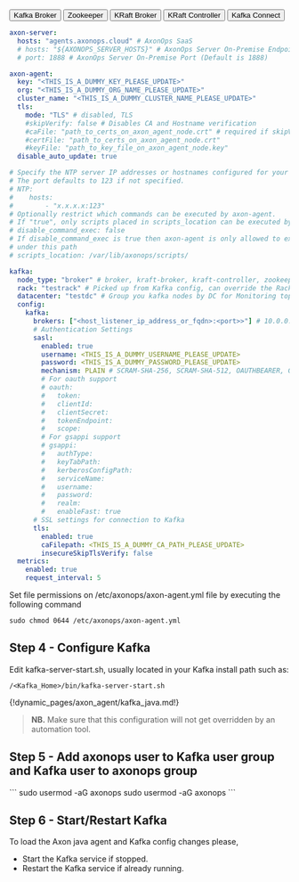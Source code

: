 <br/>
<br/>

<div class="w3-bar w3-light-grey">
  <button class="w3-bar-item w3-button tabSelected w3-grey" id="Broker" onclick="selectKafkaType(event,'Broker')">Kafka Broker</button>
  <button class="w3-bar-item w3-button tabSelected" id="Zookeeper" onclick="selectKafkaType(event,'Zookeeper')">Zookeeper</button>
  <button class="w3-bar-item w3-button tabSelected" id="KRaftBroker" onclick="selectKafkaType(event,'KRaftBroker')">KRaft Broker</button>
  <button class="w3-bar-item w3-button tabSelected" id="KRaftController" onclick="selectKafkaType(event,'KRaftController')">KRaft Controller</button>
  <button class="w3-bar-item w3-button tabSelected" id="Connect" onclick="selectKafkaType(event,'Connect')">Kafka Connect</button>
</div>
<div id="Broker" class="axon_kafka_dynamic_s1">

```yaml hl_lines="7 8 9"
axon-server:
  hosts: "agents.axonops.cloud" # AxonOps SaaS
  # hosts: "${AXONOPS_SERVER_HOSTS}" # AxonOps Server On-Premise Endpoint
  # port: 1888 # AxonOps Server On-Premise Port (Default is 1888)

axon-agent:
  key: "<THIS_IS_A_DUMMY_KEY_PLEASE_UPDATE>"
  org: "<THIS_IS_A_DUMMY_ORG_NAME_PLEASE_UPDATE>"
  cluster_name: "<THIS_IS_A_DUMMY_CLUSTER_NAME_PLEASE_UPDATE>"
  tls:
    mode: "TLS" # disabled, TLS
    #skipVerify: false # Disables CA and Hostname verification
    #caFile: "path_to_certs_on_axon_agent_node.crt" # required if skipVerify is not set and you are using a self-signed cert
    #certFile: "path_to_certs_on_axon_agent_node.crt"
    #keyFile: "path_to_key_file_on_axon_agent_node.key"
  disable_auto_update: true

# Specify the NTP server IP addresses or hostnames configured for your hosts
# The port defaults to 123 if not specified.
# NTP:
#    hosts:
#        - "x.x.x.x:123"
# Optionally restrict which commands can be executed by axon-agent.
# If "true", only scripts placed in scripts_location can be executed by axon-agent.
# disable_command_exec: false
# If disable_command_exec is true then axon-agent is only allowed to execute scripts
# under this path
# scripts_location: /var/lib/axonops/scripts/

kafka:
  node_type: "broker" # broker, kraft-broker, kraft-controller, zookeeper, connect
  rack: "testrack" # Picked up from Kafka config, can override the Rack for grouping nodes by Rack in Monitoring Topology
  datacenter: "testdc" # Group you kafka nodes by DC for Monitoring topology. 
  config:
    kafka:
      brokers: ["<host_listener_ip_address_or_fqdn>:<port>>"] # 10.0.0.2:9092 or 10.20.30.40:9094 or this_is_my_server.domain.com:9093
      # Authentication Settings
      sasl:
        enabled: true
        username: <THIS_IS_A_DUMMY_USERNAME_PLEASE_UPDATE>
        password: <THIS_IS_A_DUMMY_PASSWORD_PLEASE_UPDATE>
        mechanism: PLAIN # SCRAM-SHA-256, SCRAM-SHA-512, OAUTHBEARER, GSSAPI
        # For oauth support
        # oauth:
        #   token:
        #   clientId:
        #   clientSecret:
        #   tokenEndpoint:
        #   scope:
        # For gsappi support
        # gsappi:
        #   authType:
        #   keyTabPath:
        #   kerberosConfigPath:
        #   serviceName:
        #   username:
        #   password:
        #   realm:
        #   enableFast: true
      # SSL settings for connection to Kafka
      tls:
        enabled: true
        caFilepath: <THIS_IS_A_DUMMY_CA_PATH_PLEASE_UPDATE>
        insecureSkipTlsVerify: false
  metrics:
    enabled: true
    request_interval: 5
```
</div>

<div id="Zookeeper" class="axon_kafka_dynamic_s1" style="display:none">

```yaml hl_lines="7 8 9"
axon-server:
  hosts: "agents.axonops.cloud" # AxonOps SaaS
  # hosts: "${AXONOPS_SERVER_HOSTS}" # AxonOps Server On-Premise Endpoint
  # port: 1888 # AxonOps Server On-Premise Port (Default is 1888)

axon-agent:
  key: "<THIS_IS_A_DUMMY_KEY_PLEASE_UPDATE>"
  org: "<THIS_IS_A_DUMMY_ORG_NAME_PLEASE_UPDATE>"
  cluster_name: "<THIS_IS_A_DUMMY_CLUSTER_NAME_PLEASE_UPDATE>"
  tls:
    mode: "TLS" # disabled, TLS
    #skipVerify: false # Disables CA and Hostname verification
    #caFile: "path_to_certs_on_axon_agent_node.crt" # required if skipVerify is not set and you are using a self-signed cert
    #certFile: "path_to_certs_on_axon_agent_node.crt"
    #keyFile: "path_to_key_file_on_axon_agent_node.key"
  disable_auto_update: true

# Specify the NTP server IP addresses or hostnames configured for your hosts
# The port defaults to 123 if not specified.
# NTP:
#    hosts:
#        - "x.x.x.x:123"
# Optionally restrict which commands can be executed by axon-agent.
# If "true", only scripts placed in scripts_location can be executed by axon-agent.
# disable_command_exec: false
# If disable_command_exec is true then axon-agent is only allowed to execute scripts
# under this path
# scripts_location: /var/lib/axonops/scripts/

kafka:
  node_type: "zookeeper" # broker, kraft-broker, kraft-controller, zookeeper, connect
  rack: "<EXAMPLE_COULD_BE_A_RACK_AZ_OR_REGION>"
  # Please do not change the below value for Zookeeper Nodes
  tier0:
    metrics:
      jvm_:
        - "java.lang:*"
      zk_:
        - "org.apache.ZooKeeperService:*"
```
</div>

<div id="KRaftBroker" class="axon_kafka_dynamic_s1" style="display:none">

```yaml hl_lines="7 8 9"
axon-server:
  hosts: "agents.axonops.cloud" # AxonOps SaaS
  # hosts: "${AXONOPS_SERVER_HOSTS}" # AxonOps Server On-Premise Endpoint
  # port: 1888 # AxonOps Server On-Premise Port (Default is 1888)

axon-agent:
  key: "<THIS_IS_A_DUMMY_KEY_PLEASE_UPDATE>"
  org: "<THIS_IS_A_DUMMY_ORG_NAME_PLEASE_UPDATE>"
  cluster_name: "<THIS_IS_A_DUMMY_CLUSTER_NAME_PLEASE_UPDATE>"
  tls:
    mode: "TLS" # disabled, TLS
    #skipVerify: false # Disables CA and Hostname verification
    #caFile: "path_to_certs_on_axon_agent_node.crt" # required if skipVerify is not set and you are using a self-signed cert
    #certFile: "path_to_certs_on_axon_agent_node.crt"
    #keyFile: "path_to_key_file_on_axon_agent_node.key"
  disable_auto_update: true

# Specify the NTP server IP addresses or hostnames configured for your hosts
# The port defaults to 123 if not specified.
# NTP:
#    hosts:
#        - "x.x.x.x:123"
# Optionally restrict which commands can be executed by axon-agent.
# If "true", only scripts placed in scripts_location can be executed by axon-agent.
# disable_command_exec: false
# If disable_command_exec is true then axon-agent is only allowed to execute scripts
# under this path
# scripts_location: /var/lib/axonops/scripts/

kafka:
  node_type: "kraft-broker" # broker, kraft-broker, kraft-controller, zookeeper, connect
  rack: "testrack" # Picked up from Kafka config, can override the Rack for grouping nodes by Rack in Monitoring Topology
  datacenter: "testdc" # Group you kafka nodes by DC for Monitoring topology. 
  config:
    kafka:
      brokers: ["<host_listener_ip_address_or_fqdn>:<port>>"] # 10.0.0.2:9092 or 10.20.30.40:9094 or this_is_my_server.domain.com:9093
      # Authentication Settings
      sasl:
        enabled: true
        username: <THIS_IS_A_DUMMY_USERNAME_PLEASE_UPDATE>
        password: <THIS_IS_A_DUMMY_PASSWORD_PLEASE_UPDATE>
        mechanism: PLAIN # SCRAM-SHA-256, SCRAM-SHA-512, OAUTHBEARER, GSSAPI
        # For oauth support
        # oauth:
        #   token:
        #   clientId:
        #   clientSecret:
        #   tokenEndpoint:
        #   scope:
        # For gsappi support
        # gsappi:
        #   authType:
        #   keyTabPath:
        #   kerberosConfigPath:
        #   serviceName:
        #   username:
        #   password:
        #   realm:
        #   enableFast: true
      # SSL settings for connection to Kafka
      tls:
        enabled: true
        caFilepath: <THIS_IS_A_DUMMY_CA_PATH_PLEASE_UPDATE>
        insecureSkipTlsVerify: false
  metrics:
    enabled: true
    request_interval: 5
```
</div>

<div id="KRaftController" class="axon_kafka_dynamic_s1" style="display:none">

```yaml hl_lines="7 8 9"
axon-server:
  hosts: "agents.axonops.cloud" # AxonOps SaaS
  # hosts: "${AXONOPS_SERVER_HOSTS}" # AxonOps Server On-Premise Endpoint
  # port: 1888 # AxonOps Server On-Premise Port (Default is 1888)

axon-agent:
  key: "<THIS_IS_A_DUMMY_KEY_PLEASE_UPDATE>"
  org: "<THIS_IS_A_DUMMY_ORG_NAME_PLEASE_UPDATE>"
  cluster_name: "<THIS_IS_A_DUMMY_CLUSTER_NAME_PLEASE_UPDATE>"
  tls:
    mode: "TLS" # disabled, TLS
    #skipVerify: false # Disables CA and Hostname verification
    #caFile: "path_to_certs_on_axon_agent_node.crt" # required if skipVerify is not set and you are using a self-signed cert
    #certFile: "path_to_certs_on_axon_agent_node.crt"
    #keyFile: "path_to_key_file_on_axon_agent_node.key"
  disable_auto_update: true

# Specify the NTP server IP addresses or hostnames configured for your hosts
# The port defaults to 123 if not specified.
# NTP:
#    hosts:
#        - "x.x.x.x:123"
# Optionally restrict which commands can be executed by axon-agent.
# If "true", only scripts placed in scripts_location can be executed by axon-agent.
# disable_command_exec: false
# If disable_command_exec is true then axon-agent is only allowed to execute scripts
# under this path
# scripts_location: /var/lib/axonops/scripts/

kafka:
  node_type: "kraft-controller" # broker, kraft-broker, kraft-controller, zookeeper, connect
  rack: "testrack" # Picked up from Kafka config, can override the Rack for grouping nodes by Rack in Monitoring Topology
  datacenter: "testdc" # Group you kafka nodes by DC for Monitoring topology. 
  config:
    kafka:
      brokers: ["<host_listener_ip_address_or_fqdn>:<port>>"] # 10.0.0.2:9092 or 10.20.30.40:9094 or this_is_my_server.domain.com:9093
      # Authentication Settings
      sasl:
        enabled: true
        username: <THIS_IS_A_DUMMY_USERNAME_PLEASE_UPDATE>
        password: <THIS_IS_A_DUMMY_PASSWORD_PLEASE_UPDATE>
        mechanism: PLAIN # SCRAM-SHA-256, SCRAM-SHA-512, OAUTHBEARER, GSSAPI
        # For oauth support
        # oauth:
        #   token:
        #   clientId:
        #   clientSecret:
        #   tokenEndpoint:
        #   scope:
        # For gsappi support
        # gsappi:
        #   authType:
        #   keyTabPath:
        #   kerberosConfigPath:
        #   serviceName:
        #   username:
        #   password:
        #   realm:
        #   enableFast: true
      # SSL settings for connection to Kafka
      tls:
        enabled: true
        caFilepath: <THIS_IS_A_DUMMY_CA_PATH_PLEASE_UPDATE>
        insecureSkipTlsVerify: false
  metrics:
    enabled: true
    request_interval: 5
```
</div>

<div id="Connect" class="axon_kafka_dynamic_s1" style="display:none">

```yaml hl_lines="7 8 9"
axon-server:
  hosts: "agents.axonops.cloud" # AxonOps SaaS
  # hosts: "${AXONOPS_SERVER_HOSTS}" # AxonOps Server On-Premise Endpoint
  # port: 1888 # AxonOps Server On-Premise Port (Default is 1888)

axon-agent:
  key: "<THIS_IS_A_DUMMY_KEY_PLEASE_UPDATE>"
  org: "<THIS_IS_A_DUMMY_ORG_NAME_PLEASE_UPDATE>"
  cluster_name: "<THIS_IS_A_DUMMY_CLUSTER_NAME_PLEASE_UPDATE>"
  tls:
    mode: "TLS" # disabled, TLS
    #skipVerify: false # Disables CA and Hostname verification
    #caFile: "path_to_certs_on_axon_agent_node.crt" # required if skipVerify is not set and you are using a self-signed cert
    #certFile: "path_to_certs_on_axon_agent_node.crt"
    #keyFile: "path_to_key_file_on_axon_agent_node.key"
  disable_auto_update: true

# Specify the NTP server IP addresses or hostnames configured for your hosts
# The port defaults to 123 if not specified.
# NTP:
#    hosts:
#        - "x.x.x.x:123"
# Optionally restrict which commands can be executed by axon-agent.
# If "true", only scripts placed in scripts_location can be executed by axon-agent.
# disable_command_exec: false
# If disable_command_exec is true then axon-agent is only allowed to execute scripts
# under this path
# scripts_location: /var/lib/axonops/scripts/

kafka:
  node_type: "connect" # broker, kraft-broker, kraft-controller, zookeeper, connect
  datacenter: "testdc"
  rack: "testrack"
```
</div>

<!-- Set the Axon-Agent File Permissions -->
Set file permissions on /etc/axonops/axon-agent.yml file by executing the following command

```shell
sudo chmod 0644 /etc/axonops/axon-agent.yml
```

<!-- Step 4 -->
<div id="Broker" class="axon_kafka_dynamic_s2">
<h2>Step 4 - Configure Kafka</h2>

Edit kafka-server-start.sh, usually located in your Kafka install path such as: 

<p><code>/&lt;Kafka_Home&gt;/bin/kafka-server-start.sh</code></p>
</div>

<div id="Zookeeper" class="axon_kafka_dynamic_s2" style="display:none">
<h2>Step 4 - Configure Zookeeper</h2>

Edit zookeeper-server-start.sh, usually located in your Zookeeper install path such as: 

<p><code>/&lt;Zookeeper_Home&gt;/bin/zookeeper-server-start.sh</code></p>
</div>

<div id="KRaftBroker" class="axon_kafka_dynamic_s2" style="display:none">
<h2>Step 4 - Configure KRaft Broker</h2>

Edit kafka-server-start.sh, usually located in your Kafka install path such as: 

<p><code>/&lt;Kafka_Home&gt;/bin/kafka-server-start.sh</code></p>
</div>

<div id="KRaftController" class="axon_kafka_dynamic_s2" style="display:none">
<h2>Step 4 - Configure KRaft Controller</h2>

Edit kafka-server-start.sh, usually located in your Kafka install path such as: 

<p><code>/&lt;Kafka_Home&gt;/bin/kafka-server-start.sh</code></p>
</div>

<div id="Connect" class="axon_kafka_dynamic_s2" style="display:none">
<h2>Step 4 - Configure Connect</h2>

Edit connect-distributed.sh, usually located in your Kafka install path such as: 

<p><code>/&lt;Kafka_Home&gt;/bin/connect-distributed.sh </code></p>
</div>
<!-- Load Dynamic Java section -->
{!dynamic_pages/axon_agent/kafka_java.md!}
<!-- Step 4 end -->
<blockquote>
<p><strong>NB.</strong> Make sure that this configuration will not get overridden by an automation tool.</p>
</blockquote>

 <!-- Step 5 to 6 -->
<div id="Broker" class="axon_kafka_dynamic_s5">
<h2>Step 5 - Add axonops user to Kafka user group and Kafka user to axonops group</h2>
```
sudo usermod -aG <your_kafka_group> axonops
sudo usermod -aG axonops <your_kafka_user>
```

<h2>Step 6 - Start/Restart Kafka</h2>

To load the Axon java agent and Kafka config changes please,

<ul>
<li>Start the Kafka service if stopped. </li>
<li>Restart the Kafka service if already running.</li>
</ul>
</div>

<div id="Zookeeper" class="axon_kafka_dynamic_s5" style="display:none">
<h2>Step 5 - Add axonops user to Zookeeper user group and Zookeeper user to axonops group</h2>
```
sudo usermod -aG <your_zookeeper_group> axonops
sudo usermod -aG axonops <your_zookeeper_user>
```

<h2>Step 6 - Start/Restart Zookeeper</h2>

To load the Axon java agent and Zookeeper config changes please,

<ul>
<li>Start the Zookeeper service if stopped. </li>
<li>Restart the Zookeeper service if already running.</li>
</ul>
</div>

<div id="KRaftBroker" class="axon_kafka_dynamic_s5" style="display:none">
<h2>Step 5 - Add axonops user to KRaft Broker user group and KRaft Broker user to axonops group</h2>
```
sudo usermod -aG <your_kraft_group> axonops
sudo usermod -aG axonops <your_kraft_user>
```

<h2>Step 6 - Start/Restart KRaft Broker</h2>

To load the Axon java agent and Kafka KRaft config changes please,

<ul>
<li>Start the Kafka KRaft service if stopped. </li>
<li>Restart the Kafka KRaft service if already running.</li>
</ul>
</div>

<div id="KRaftController" class="axon_kafka_dynamic_s5" style="display:none">
<h2>Step 5 - Add axonops user to KRaft Controller user group and KRaft Controller user to axonops group</h2>
```
sudo usermod -aG <your_kraft_group> axonops
sudo usermod -aG axonops <your_kraft_user>
```

<h2>Step 6 - Start/Restart KRaft Controller</h2>

To load the Axon java agent and Kafka KRaft config changes please,

<ul>
<li>Start the Kafka KRaft service if stopped. </li>
<li>Restart the Kafka KRaft service if already running.</li>
</ul>
</div>

<div id="Connect" class="axon_kafka_dynamic_s5" style="display:none">
<h2>Step 5 - Add axonops user to Kafka Connect user group and Kafka Connect user to axonops group</h2>
```
sudo usermod -aG <your_connect_group> axonops
sudo usermod -aG axonops <your_connect_user>
```

<h2>Step 6 - Start/Restart Kafka Connect</h2>

To load the Axon java agent and Kafka Connect config changes please,

<ul>
<li>Start the Kafka Connect service if stopped. </li>
<li>Restart the Kafka Connect service if already running.</li>
</ul>
</div>
